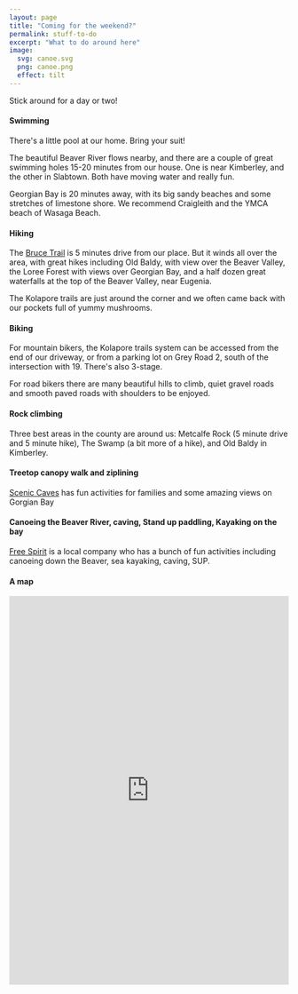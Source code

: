 ```yaml
---
layout: page
title: "Coming for the weekend?"
permalink: stuff-to-do
excerpt: "What to do around here"
image:
  svg: canoe.svg
  png: canoe.png
  effect: tilt
---
```


Stick around for a day or two!

#### Swimming

There's a little pool at our home.  Bring your suit!

The beautiful Beaver River flows nearby, and there are a couple of great swimming holes 15-20 minutes from our house. One is near Kimberley, and the other in Slabtown. Both have moving water and really fun.

Georgian Bay is 20 minutes away, with its big sandy beaches and some stretches of limestone shore.  We recommend Craigleith and the YMCA beach of Wasaga Beach.

#### Hiking

The [Bruce Trail](http://brucetrail.org/) is 5 minutes drive from our place. But it winds all over the area, with great hikes including Old Baldy, with view over the Beaver Valley, the Loree Forest with views over Georgian Bay, and a half dozen great waterfalls at the top of the Beaver Valley, near Eugenia.

The Kolapore trails are just around the corner and we often came back with our pockets full of yummy mushrooms.


#### Biking

For mountain bikers, the Kolapore trails system can be accessed from the end of our driveway, or from a parking lot on Grey Road 2, south of the intersection with 19. There's also 3-stage.

For road bikers there are many beautiful hills to climb, quiet gravel roads and smooth paved roads with shoulders to be enjoyed.

#### Rock climbing

Three best areas in the county are around us: Metcalfe Rock (5 minute drive and 5 minute hike), The Swamp (a bit more of a hike), and Old Baldy in Kimberley.

#### Treetop canopy walk and ziplining

[Scenic Caves](http://www.sceniccaves.com/activities/eco-adventure-tours/) has fun activities for families and some amazing views on Gorgian Bay

#### Canoeing the Beaver River, caving, Stand up paddling, Kayaking on the bay

[Free Spirit](http://www.freespirit-tours.com/paddling/) is a local company who has a bunch of fun activities including canoeing down the Beaver, sea kayaking, caving, SUP.

#### A map

<iframe width='100%' height='700px' frameBorder='0' src='https://a.tiles.mapbox.com/v4/lobp.ng3fga55/attribution,zoompan,zoomwheel,geocoder.html?access_token=pk.eyJ1IjoibG9icCIsImEiOiJjN3E3cHNFIn0.wzwgKdJM1apIg_CO9yO73A'></iframe>
